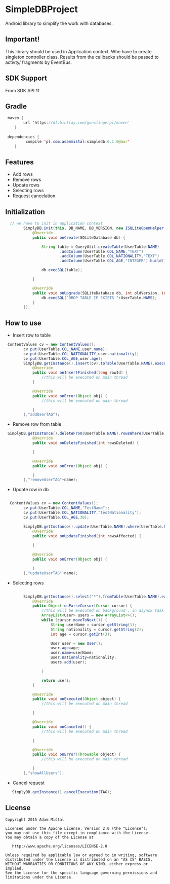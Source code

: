 # SimpleDBProject
Android library to simplify the work with databases. 
## Important!

This library should be used in Application context. Whe have to create singleton controller class. Results from the callbacks should be 
passed to activty/ fragments by EventBus. 
## SDK Support

From SDK API 11


## Gradle
``` java
 maven {
        url 'https://dl.bintray.com/gunslingerpl/maven'
    }
    
 dependencies {
         compile 'pl.com.adammistal:simpledb:0.1.0@aar'
    }

```
## Features

* Add rows
* Remove rows
* Update rows
* Selecting rows
* Request cancelation

## Initialization
``` java
  // we have to init in application context
        SimplyDB.init(this, DB_NAME, DB_VERSION, new ISQLiteOpenHelper() {
            @Override
            public void onCreate(SQLiteDatabase db) {

                String table = QueryUtil.createTable(UserTable.NAME)
                        .addColumn(UserTable.COL_NAME,"TEXT")
                        .addColumn(UserTable.COL_NATIONALITY,"TEXT")
                        .addColumn(UserTable.COL_AGE,"INTEGER").build();

                db.execSQL(table);

            }

            @Override
            public void onUpgrade(SQLiteDatabase db, int oldVersion, int newVersion) {
                db.execSQL("DROP TABLE IF EXISTS "+UserTable.NAME);
            }
        });

```

## How to use

* Insert row to table

``` java
 ContentValues cv = new ContentValues();
        cv.put(UserTable.COL_NAME,user.name);
        cv.put(UserTable.COL_NATIONALITY,user.nationality);
        cv.put(UserTable.COL_AGE,user.age);
        SimplyDB.getInstance().insert(cv).toTable(UserTable.NAME).execute(new IInsertCallback() {
            @Override
            public void onInsertFinished(long rowId) {
                //this will be executed on main thread
            }

            @Override
            public void onError(Object obj) {
                //this will be executed on main thread

            }
        },"addUserTAG");


```

* Remove row from table

``` java
 SimplyDB.getInstance().deleteFrom(UserTable.NAME).rowsWhere(UserTable.COL_NAME+" = "+name).execute(new IDeleteCallback() {
            @Override
            public void onDeleteFinished(int rowsDeleted) {

            }

            @Override
            public void onError(Object obj) {

            }
        },"removeUserTAG"+name);

```

* Update row in db

``` java

  ContentValues cv = new ContentValues();
        cv.put(UserTable.COL_NAME,"TestName");
        cv.put(UserTable.COL_NATIONALITY,"testNationality");
        cv.put(UserTable.COL_AGE,30);

        SimplyDB.getInstance().update(UserTable.NAME).where(UserTable.COL_NAME + " = " + name).whith(cv).execute(new IUpdateCallback() {
            @Override
            public void onUpdateFinished(int rowsAffected) {
                
            }

            @Override
            public void onError(Object obj) {

            }
        },"updateUserTAG"+name);

```

* Selecting rows

``` java

        SimplyDB.getInstance().select("*").fromTable(UserTable.NAME).execute(new ICursorCallback() {
            @Override
            public Object onParseCursor(Cursor cursor) {
                //this will be executed on background , in asynck task
                ArrayList<User> users = new ArrayList<>();
                while (cursor.moveToNext()) {
                    String userName = cursor.getString(1);
                    String nationality = cursor.getString(2);
                    int age = cursor.getInt(3);

                    User user = new User();
                    user.age=age;
                    user.name=userName;
                    user.nationality=nationality;
                    users.add(user);

                }

                return users;
            }

            @Override
            public void onExecuted(Object object) {
                //this will be executed on main thread

            }

            @Override
            public void onCanceled() {
                //this will be executed on main thread

            }

            @Override
            public void onError(Throwable object) {
                //this will be executed on main thread

            }
        },"showAllUsers");


```

* Cancel request

``` java
   SimplyDB.getInstance().cancelExecution(TAG);
```
   
## License

    Copyright 2015 Adam Miśtal

    Licensed under the Apache License, Version 2.0 (the "License");
    you may not use this file except in compliance with the License.
    You may obtain a copy of the License at

       http://www.apache.org/licenses/LICENSE-2.0

    Unless required by applicable law or agreed to in writing, software
    distributed under the License is distributed on an "AS IS" BASIS,
    WITHOUT WARRANTIES OR CONDITIONS OF ANY KIND, either express or implied.
    See the License for the specific language governing permissions and
    limitations under the License.
